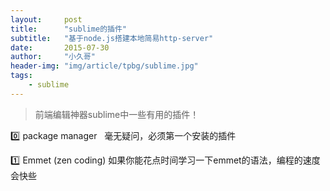 ```yaml
---
layout:     post
title:      "sublime的插件"
subtitle:   "基于node.js搭建本地简易http-server"
date:       2015-07-30
author:     "小久哥"
header-img: "img/article/tpbg/sublime.jpg"
tags:
    - sublime
---
```


>前端编辑神器sublime中一些有用的插件！

:zero: package manager
&nbsp;&nbsp;毫无疑问，必须第一个安装的插件

:one: Emmet (zen coding)
如果你能花点时间学习一下emmet的语法，编程的速度会快些